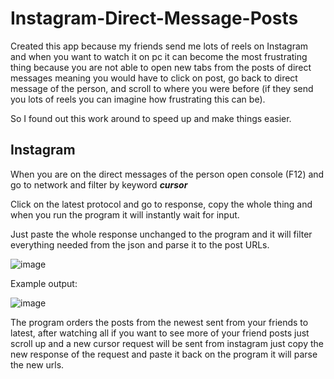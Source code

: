 # Instagram-Direct-Message-Posts

Created this app because my friends send me lots of reels on Instagram and when you want to watch it on pc it can become the most frustrating thing because you are not able to open new tabs from the posts of direct messages meaning you would have to click on post, go back to direct message of the person, and scroll to where you were before (if they send you lots of reels you can imagine how frustrating this can be).

So I found out this work around to speed up and make things easier.

## Instagram

When you are on the direct messages of the person open console (F12) and go to network and filter by keyword ***cursor***

Click on the latest protocol and go to response, copy the whole thing and when you run the program it will instantly wait for input. 

Just paste the whole response unchanged to the program and it will filter everything needed from the json and parse it to the post URLs.

![image](https://user-images.githubusercontent.com/43582852/222040528-60a27bef-e89d-4cae-a02f-ee9ee085811b.png)

Example output: 

![image](https://user-images.githubusercontent.com/43582852/222039569-47cdd927-4193-41ca-9588-cd1dc6d04be0.png)

The program orders the posts from the newest sent from your friends to latest, after watching all if you want to see more of your friend posts just scroll up and a new cursor request will be sent from instagram just copy the new response of the request and paste it back on the program it will parse the new urls. 
